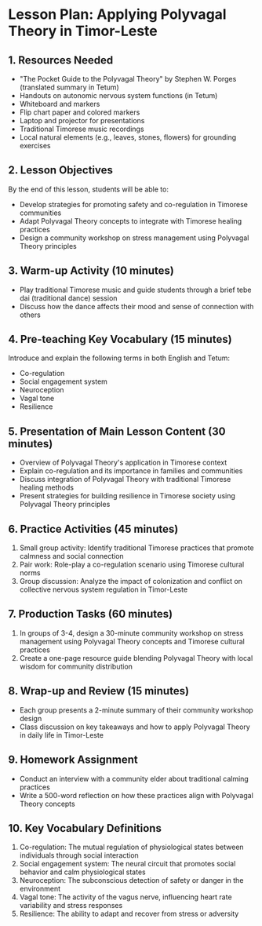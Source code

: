 # Lesson Plan: Applying Polyvagal Theory in Timor-Leste

## 1. Resources Needed

- "The Pocket Guide to the Polyvagal Theory" by Stephen W. Porges (translated summary in Tetum)
- Handouts on autonomic nervous system functions (in Tetum)
- Whiteboard and markers
- Flip chart paper and colored markers
- Laptop and projector for presentations
- Traditional Timorese music recordings
- Local natural elements (e.g., leaves, stones, flowers) for grounding exercises

## 2. Lesson Objectives

By the end of this lesson, students will be able to:
- Develop strategies for promoting safety and co-regulation in Timorese communities
- Adapt Polyvagal Theory concepts to integrate with Timorese healing practices
- Design a community workshop on stress management using Polyvagal Theory principles

## 3. Warm-up Activity (10 minutes)

- Play traditional Timorese music and guide students through a brief tebe dai (traditional dance) session
- Discuss how the dance affects their mood and sense of connection with others

## 4. Pre-teaching Key Vocabulary (15 minutes)

Introduce and explain the following terms in both English and Tetum:
- Co-regulation
- Social engagement system
- Neuroception
- Vagal tone
- Resilience

## 5. Presentation of Main Lesson Content (30 minutes)

- Overview of Polyvagal Theory's application in Timorese context
- Explain co-regulation and its importance in families and communities
- Discuss integration of Polyvagal Theory with traditional Timorese healing methods
- Present strategies for building resilience in Timorese society using Polyvagal Theory principles

## 6. Practice Activities (45 minutes)

1. Small group activity: Identify traditional Timorese practices that promote calmness and social connection
2. Pair work: Role-play a co-regulation scenario using Timorese cultural norms
3. Group discussion: Analyze the impact of colonization and conflict on collective nervous system regulation in Timor-Leste

## 7. Production Tasks (60 minutes)

1. In groups of 3-4, design a 30-minute community workshop on stress management using Polyvagal Theory concepts and Timorese cultural practices
2. Create a one-page resource guide blending Polyvagal Theory with local wisdom for community distribution

## 8. Wrap-up and Review (15 minutes)

- Each group presents a 2-minute summary of their community workshop design
- Class discussion on key takeaways and how to apply Polyvagal Theory in daily life in Timor-Leste

## 9. Homework Assignment

- Conduct an interview with a community elder about traditional calming practices
- Write a 500-word reflection on how these practices align with Polyvagal Theory concepts

## 10. Key Vocabulary Definitions

1. Co-regulation: The mutual regulation of physiological states between individuals through social interaction
2. Social engagement system: The neural circuit that promotes social behavior and calm physiological states
3. Neuroception: The subconscious detection of safety or danger in the environment
4. Vagal tone: The activity of the vagus nerve, influencing heart rate variability and stress responses
5. Resilience: The ability to adapt and recover from stress or adversity